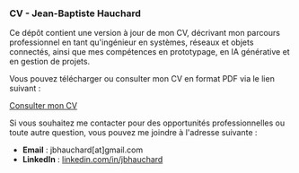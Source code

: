 ### CV - Jean-Baptiste Hauchard

Ce dépôt contient une version à jour de mon CV, décrivant mon parcours professionnel en tant qu'ingénieur en systèmes, réseaux et objets connectés, ainsi que mes compétences en prototypage, en IA générative et en gestion de projets.

Vous pouvez télécharger ou consulter mon CV en format PDF via le lien suivant :

[Consulter mon CV](./CV_HAUCHARD_JB_2024-2.pdf)


Si vous souhaitez me contacter pour des opportunités professionnelles ou toute autre question, vous pouvez me joindre à l'adresse suivante :

- **Email** : jbhauchard[at]gmail.com
- **LinkedIn** : [linkedin.com/in/jbhauchard](https://www.linkedin.com/in/jbhauchard)
